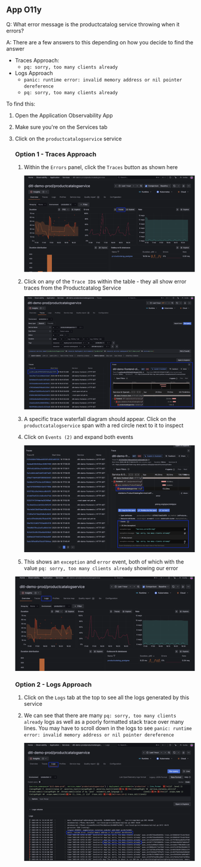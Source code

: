 ## App O11y
Q: What error message is the productcatalog service throwing when it errors?

A: There are a few answers to this depending on how you decide to find the answer
- Traces Approach: 
  - `pq: sorry, too many clients already`
- Logs Approach
  - `panic: runtime error: invalid memory address or nil pointer dereference`
  - `pq: sorry, too many clients already`

To find this:
1. Open the Application Observability App
1. Make sure you're on the Services tab 
1. Click on the `productcatalogservice` service
    
    ### Option 1 - Traces Approach
    1. Within the `Errors` panel, click the `Traces` button as shown here

        ![Errorsl](/images/breakout_1/2.3-app-olly-1.png)

    1. Click on any of the `Trace ID`s within the table - they all show error traces from the Productcatalog Service

        ![Span Detail](/images/breakout_1/2.3-app-olly-2.png)
      
    1. A specific trace waterfall diagram should appear. Click on the `productcatalogservice` span with a red circle next to it to inspect 
    1. Click on `Events (2)` and expand both events
      
        ![Events](/images/breakout_1/2.3-app-olly-3.png)

    1. This shows an `exception` and `error` event, both of which with the value `pq: sorry, too many clients already` showing our error
    
      ![Logs Tab](/images/breakout_1/2.3-app-olly-4.png)

    ### Option 2 - Logs Approach
    1. Click on the `Logs` tab at the top to see all the logs generated by this service
    1. We can see that there are many `pq: sorry, too many clients already` logs as well as a poorly formatted stack trace over many lines. You may have to scroll down in the logs to see `panic: runtime error: invalid memory address or nil pointer dereference`

        ![Logs](/images/breakout_1/2.3-app-olly-5.png)


